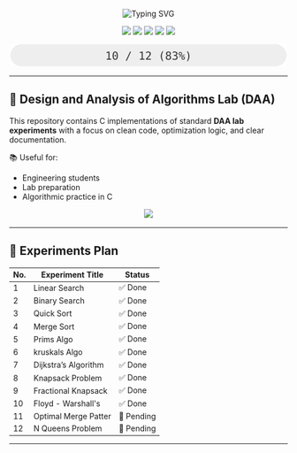 <p align="center">
  <img src="https://readme-typing-svg.demolab.com?font=Fira+Code&duration=3000&pause=500&color=FF6C6C&center=true&vCenter=true&width=600&lines=DAA+Lab+%E2%9C%A8;Design+and+Analysis+of+Algorithms+in+C;12+Experiments+Planned+%E2%9C%85;Status%3A+Ongoing+%F0%9F%9A%80" alt="Typing SVG" />
</p>

<p align="center">
  <img src="https://img.shields.io/badge/Language-C-blue.svg" />
  <img src="https://img.shields.io/badge/Experiments-8%2F12-orange.svg" />
  <img src="https://img.shields.io/badge/Status-Ongoing-yellow.svg" />
  <img src="https://img.shields.io/github/last-commit/Kastubh-a11y/daalab" />
  <img src="https://img.shields.io/github/repo-size/Kastubh-a11y/daalab" />
</p>

<p align="center">
  <img src="https://raw.githubusercontent.com/Kastubh-a11y/daalab/main/All experiements/progress.svg" alt="Progress bar" />
</p>


---

## 🧠 Design and Analysis of Algorithms Lab (DAA)

This repository contains C implementations of standard **DAA lab experiments** with a focus on clean code, optimization logic, and clear documentation.

📚 Useful for:
- Engineering students
- Lab preparation
- Algorithmic practice in C

<p align="center">
  <img src="https://github-readme-stats.vercel.app/api?username=Kastubh-a11y&show_icons=true&theme=tokyonight&hide_title=true" />
</p>

---

## 🧪 Experiments Plan

| No. | Experiment Title           | Status     |
|-----|----------------------------|------------|
| 1   | Linear Search              | ✅ Done     |
| 2   | Binary Search              | ✅ Done     |
| 3   | Quick Sort                 | ✅ Done     |
| 4   | Merge Sort                 | ✅ Done     |
| 5   | Prims Algo                 | ✅ Done     |
| 6   | kruskals Algo              | ✅ Done     |
| 7   | Dijkstra’s Algorithm       | ✅ Done     |
| 8   | Knapsack Problem           | ✅ Done     |
| 9   | Fractional Knapsack        | ✅ Done     |
| 10  | Floyd - Warshall's         | ✅ Done     |
| 11  | Optimal Merge Patter       | 🔄 Pending  |
| 12  | N Queens Problem           | 🔄 Pending  |

---
